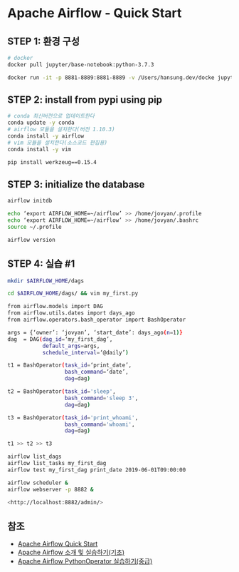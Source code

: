# Apache Airflow - Quick Start

## STEP 1: 환경 구성

```bash
# docker
docker pull jupyter/base-notebook:python-3.7.3

docker run -it -p 8881-8889:8881-8889 -v /Users/hansung.dev/docke jupyter/base-notebook:python-3.7.3 bash
```

## STEP 2: install from pypi using pip
```bash
# conda 최신버전으로 업데이트한다
conda update -y conda
# airflow 모듈을 설치한다(버전 1.10.3)
conda install -y airflow
# vim 모듈을 설치한다(소스코드 편집용)
conda install -y vim

pip install werkzeug==0.15.4
```

## STEP 3: initialize the database
```bash
airflow initdb
```

```bash
echo ‘export AIRFLOW_HOME=~/airflow’ >> /home/jovyan/.profile
echo ‘export AIRFLOW_HOME=~/airflow’ >> /home/jovyan/.bashrc
source ~/.profile

airflow version
```

## STEP 4: 실습 #1 

```bash
mkdir $AIRFLOW_HOME/dags
```

```bash
cd $AIRFLOW_HOME/dags/ && vim my_first.py

from airflow.models import DAG
from airflow.utils.dates import days_ago
from airflow.operators.bash_operator import BashOperator

args = {‘owner’: ‘jovyan’, ‘start_date’: days_ago(n=1)}
dag  = DAG(dag_id=‘my_first_dag’,
           default_args=args,
           schedule_interval=‘@daily’)

t1 = BashOperator(task_id=‘print_date’,
                  bash_command=‘date’,
                  dag=dag)

t2 = BashOperator(task_id='sleep',
                  bash_command='sleep 3',
                  dag=dag)

t3 = BashOperator(task_id='print_whoami',
                  bash_command='whoami',
                  dag=dag)

t1 >> t2 >> t3
```


```bash
airflow list_dags
airflow list_tasks my_first_dag
airflow test my_first_dag print_date 2019-06-01T09:00:00

airflow scheduler &
airflow webserver -p 8882 &

<http://localhost:8882/admin/>
```

## 참조
* [Apache Airflow Quick Start](https://airflow.apache.org/docs/stable/start.html)
* [Apache Airflow 소개 및 실습하기(기초)](https://m.blog.naver.com/PostView.nhn?blogId=wideeyed&logNo=221565240108&proxyReferer=https:%2F%2Fwww.google.com%2F)
* [Apache Airflow PythonOperator 실습하기(중급)](https://blog.naver.com/wideeyed/221565276777)
